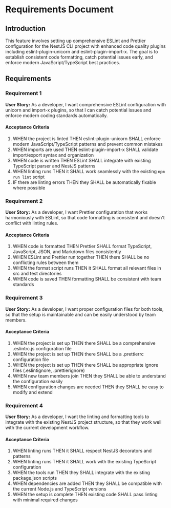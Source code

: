 # Requirements Document

## Introduction

This feature involves setting up comprehensive ESLint and Prettier configuration for the NestJS CLI
project with enhanced code quality plugins including eslint-plugin-unicorn and
eslint-plugin-import-x. The goal is to establish consistent code formatting, catch potential issues
early, and enforce modern JavaScript/TypeScript best practices.

## Requirements

### Requirement 1

**User Story:** As a developer, I want comprehensive ESLint configuration with unicorn and import-x
plugins, so that I can catch potential issues and enforce modern coding standards automatically.

#### Acceptance Criteria

1. WHEN the project is linted THEN eslint-plugin-unicorn SHALL enforce modern JavaScript/TypeScript
   patterns and prevent common mistakes
2. WHEN imports are used THEN eslint-plugin-import-x SHALL validate import/export syntax and
   organization
3. WHEN code is written THEN ESLint SHALL integrate with existing TypeScript parser and NestJS
   patterns
4. WHEN linting runs THEN it SHALL work seamlessly with the existing `npm run lint` script
5. IF there are linting errors THEN they SHALL be automatically fixable where possible

### Requirement 2

**User Story:** As a developer, I want Prettier configuration that works harmoniously with ESLint,
so that code formatting is consistent and doesn't conflict with linting rules.

#### Acceptance Criteria

1. WHEN code is formatted THEN Prettier SHALL format TypeScript, JavaScript, JSON, and Markdown
   files consistently
2. WHEN ESLint and Prettier run together THEN there SHALL be no conflicting rules between them
3. WHEN the format script runs THEN it SHALL format all relevant files in src and test directories
4. WHEN code is saved THEN formatting SHALL be consistent with team standards

### Requirement 3

**User Story:** As a developer, I want proper configuration files for both tools, so that the setup
is maintainable and can be easily understood by team members.

#### Acceptance Criteria

1. WHEN the project is set up THEN there SHALL be a comprehensive .eslintrc.js configuration file
2. WHEN the project is set up THEN there SHALL be a .prettierrc configuration file
3. WHEN the project is set up THEN there SHALL be appropriate ignore files (.eslintignore,
   .prettierignore)
4. WHEN new team members join THEN they SHALL be able to understand the configuration easily
5. WHEN configuration changes are needed THEN they SHALL be easy to modify and extend

### Requirement 4

**User Story:** As a developer, I want the linting and formatting tools to integrate with the
existing NestJS project structure, so that they work well with the current development workflow.

#### Acceptance Criteria

1. WHEN linting runs THEN it SHALL respect NestJS decorators and patterns
2. WHEN linting runs THEN it SHALL work with the existing TypeScript configuration
3. WHEN the tools run THEN they SHALL integrate with the existing package.json scripts
4. WHEN dependencies are added THEN they SHALL be compatible with the current Node.js and TypeScript
   versions
5. WHEN the setup is complete THEN existing code SHALL pass linting with minimal required changes
